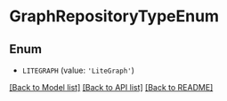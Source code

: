 # GraphRepositoryTypeEnum


## Enum

* `LITEGRAPH` (value: `'LiteGraph'`)

[[Back to Model list]](../README.md#documentation-for-models) [[Back to API list]](../README.md#documentation-for-api-endpoints) [[Back to README]](../README.md)
